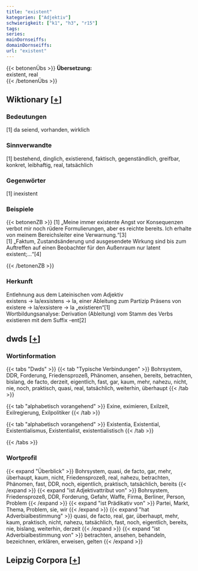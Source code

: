 ```yaml
---
title: "existent"
kategorien: ["Adjektiv"]
schwierigkeit: ["k1", "h3", "r15"]
tags:
series:
mainDornseiffs:
domainDornseiffs:
url: "existent"
---
```


{{< betonenÜbs >}}
**Übersetzung:**  
existent, real  
{{< /betonenÜbs >}}

## Wiktionary [[+](https://de.wiktionary.org/wiki/existent)]

### Bedeutungen
[1] da seiend, vorhanden, wirklich  

### Sinnverwandte
[1] bestehend, dinglich, existierend, faktisch, gegenständlich, greifbar, konkret, leibhaftig, real, tatsächlich  

### Gegenwörter
[1] inexistent  

### Beispiele
{{< betonenZB >}}
[1] „Meine immer existente Angst vor Konsequenzen verbot mir noch rüdere Formulierungen, aber es reichte bereits. Ich erhalte von meinem Bereichsleiter eine Verwarnung.“[3]  
[1] „Faktum, Zustandsänderung und ausgesendete Wirkung sind bis zum Auftreffen auf einen Beobachter für den Außenraum nur latent existent;…“[4]  

{{< /betonenZB >}}
### Herkunft
Entlehnung aus dem Lateinischen vom Adjektiv existens → la/exsistens → la, einer Ableitung zum Partizip Präsens von existere → la/exsistere → la „existieren“[1]  
Wortbildungsanalyse: Derivation (Ableitung) vom Stamm des Verbs existieren mit dem Suffix -ent[2]  



## dwds [[+](https://www.dwds.de/wb/existent)]

### Wortinformation
{{< tabs "Dwds" >}}
{{< tab "Typische Verbindungen" >}}
Bohrsystem, DDR, Forderung, Friedensprozeß, Phänomen, ansehen, bereits, betrachten, bislang, de facto, derzeit, eigentlich, fast, gar, kaum, mehr, nahezu, nicht, nie, noch, praktisch, quasi, real, tatsächlich, weiterhin, überhaupt
{{< /tab >}}

{{< tab "alphabetisch vorangehend" >}}
Exine, eximieren, Exilzeit, Exilregierung, Exilpolitiker
{{< /tab >}}

{{< tab "alphabetisch vorangehend" >}}
Existentia, Existential, Existentialismus, Existentialist, existentialistisch
{{< /tab >}}

{{< /tabs >}}

### Wortprofil
{{< expand "Überblick" >}} Bohrsystem, quasi, de facto, gar, mehr, überhaupt, kaum, nicht, Friedensprozeß, real, nahezu, betrachten, Phänomen, fast, DDR, noch, eigentlich, praktisch, tatsächlich, bereits {{< /expand >}}
{{< expand "ist Adjektivattribut von" >}} Bohrsystem, Friedensprozeß, DDR, Forderung, Gefahr, Waffe, Firma, Berliner, Person, Problem {{< /expand >}}
{{< expand "ist Prädikativ von" >}} Partei, Markt, Thema, Problem, sie, wir {{< /expand >}}
{{< expand "hat Adverbialbestimmung" >}} quasi, de facto, real, gar, überhaupt, mehr, kaum, praktisch, nicht, nahezu, tatsächlich, fast, noch, eigentlich, bereits, nie, bislang, weiterhin, derzeit {{< /expand >}}
{{< expand "ist Adverbialbestimmung von" >}} betrachten, ansehen, behandeln, bezeichnen, erklären, erweisen, gelten {{< /expand >}}

## Leipzig Corpora [[+](https://corpora.uni-leipzig.de/en/res?word=existent&corpusId=deu_newscrawl-public_2018)]

